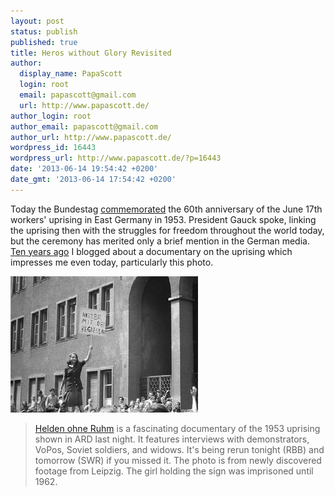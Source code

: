 ```yaml
---
layout: post
status: publish
published: true
title: Heros without Glory Revisited
author:
  display_name: PapaScott
  login: root
  email: papascott@gmail.com
  url: http://www.papascott.de/
author_login: root
author_email: papascott@gmail.com
author_url: http://www.papascott.de/
wordpress_id: 16443
wordpress_url: http://www.papascott.de/?p=16443
date: '2013-06-14 19:54:42 +0200'
date_gmt: '2013-06-14 17:54:42 +0200'
---
```

<p>Today the Bundestag <a href="http://www.bundestag.de/dokumente/textarchiv/2013/45287063_kw24_gedenkveranstaltung_17_juni/index.html" title="bundestag.de: Gedenkveranstaltung zum 17. Juni 1953">commemorated</a> the 60th anniversary of the June 17th workers' uprising in East Germany in 1953. President Gauck spoke, linking the uprising then with the struggles for freedom throughout the world today, but the ceremony has merited only a brief mention in the German media. <a href="http://www.papascott.de/archives/2003/06/18/heros-without-glory/" title="Heros without Glory">Ten years ago</a> I blogged about a documentary on the uprising which impresses me even today, particularly this photo.</p>
<p><img title="Nieder mit der Regierung - Down with the Government" alt="Documentary photo of girl holding sign in Leipzig, 17 June 1953" src="/wordpress/wp-content/uploads/2003/06/heldenohneruhm.jpg" width="300" height="218" border="0" /></p>
<blockquote><p><a href="http://heldenohneruhm.de/">Helden ohne Ruhm</a> is a fascinating documentary of the 1953 uprising shown in ARD last night. It features interviews with demonstrators, VoPos, Soviet soldiers, and widows. It's being rerun tonight (RBB) and tomorrow (SWR) if you missed it. The photo is from newly discovered footage from Leipzig. The girl holding the sign was imprisoned until 1962.</p></blockquote>
